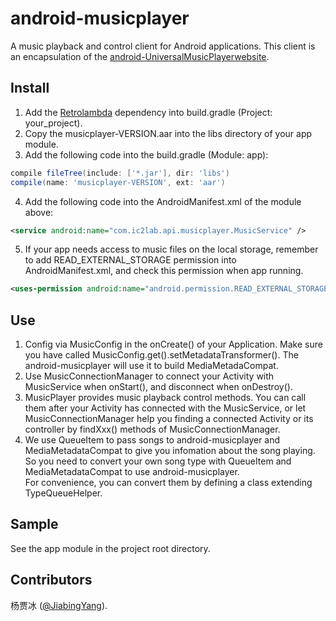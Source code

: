 android-musicplayer
===================

A music playback and control client for Android applications. This client is an encapsulation 
of the [android-UniversalMusicPlayerwebsite][1].

Install
--------

1. Add the [Retrolambda][2] dependency into build.gradle (Project: your_project).
2. Copy the musicplayer-VERSION.aar into the libs directory of your app module.
3. Add the following code into the build.gradle (Module: app):
```groovy
compile fileTree(include: ['*.jar'], dir: 'libs')
compile(name: 'musicplayer-VERSION', ext: 'aar')
```
4. Add the following code into the AndroidManifest.xml of the module above:
```xml
<service android:name="com.ic2lab.api.musicplayer.MusicService" />
```
5. If your app needs access to music files on the local storage, remember to add 
READ_EXTERNAL_STORAGE permission into AndroidManifest.xml, and check this permission 
when app running.
```xml
<uses-permission android:name="android.permission.READ_EXTERNAL_STORAGE" />
```


Use
--------

1. Config via MusicConfig in the onCreate() of your Application. Make sure you have called 
MusicConfig.get().setMetadataTransformer(). The android-musicplayer will use it to build 
MediaMetadaCompat.
2. Use MusicConnectionManager to connect your Activity with MusicService when onStart(), and 
disconnect when onDestroy().
3. MusicPlayer provides music playback control methods. You can call them after your Activity 
has connected with the MusicService, or let MusicConnectionManager help you finding a connected 
Activity or its controller by findXxx() methods of MusicConnectionManager.
4. We use QueueItem to pass songs to android-musicplayer and MediaMetadataCompat to give you 
infomation about the song playing. So you need to convert your own song type with QueueItem and 
MediaMetadataCompat to use android-musicplayer.   
For convenience, you can convert them by defining a class extending TypeQueueHelper.


Sample
--------

See the app module in the project root directory.


Contributors
--------

杨贾冰 ([@JiabingYang][3]).


[1]: https://github.com/googlesamples/android-UniversalMusicPlayer
[2]: https://github.com/evant/gradle-retrolambda
[3]: https://github.com/JiabingYang